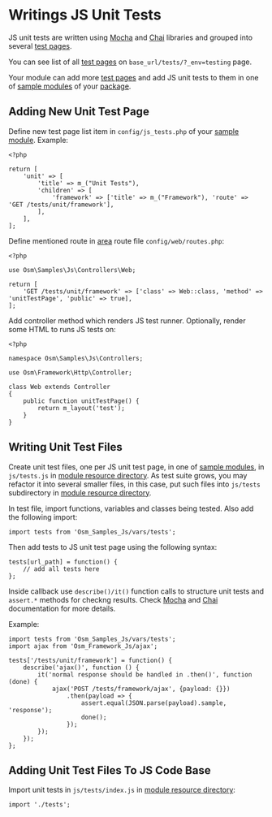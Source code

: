 # Writings JS Unit Tests #

JS unit tests are written using [Mocha](https://mochajs.org/) and [Chai](https://www.chaijs.com/) libraries and grouped into several [test pages](#).

You can see list of all [test pages](#) on `base_url/tests/?_env=testing` page.

Your module can add more [test pages](#) and add JS unit tests to them in one of [sample modules](#) of your [package](#).

## Adding New Unit Test Page ##

Define new test page list item in `config/js_tests.php` of your [sample module](#). Example:

    <?php
    
    return [
        'unit' => [
            'title' => m_("Unit Tests"),
            'children' => [
                'framework' => ['title' => m_("Framework"), 'route' => 'GET /tests/unit/framework'],
            ],
        ],
    ];

Define mentioned route in [area](#) route file `config/web/routes.php`:

    <?php

    use Osm\Samples\Js\Controllers\Web;

    return [
        'GET /tests/unit/framework' => ['class' => Web::class, 'method' => 'unitTestPage', 'public' => true],
    ];

Add controller method which renders JS test runner. Optionally, render some HTML to runs JS tests on:

    <?php

    namespace Osm\Samples\Js\Controllers;

    use Osm\Framework\Http\Controller;

    class Web extends Controller
    {
        public function unitTestPage() {
            return m_layout('test');
        }
    }

## Writing Unit Test Files ##

Create unit test files, one per JS unit test page, in one of [sample modules](#), in `js/tests.js` in [module resource directory](#). As test suite grows, you may refactor it into several smaller files, in this case, put such files into `js/tests` subdirectory in [module resource directory](#).

In test file, import functions, variables and classes being tested. Also add the following import:

    import tests from 'Osm_Samples_Js/vars/tests';

Then add tests to JS unit test page using the following syntax:

    tests[url_path] = function() {
        // add all tests here
    };

Inside callback use `describe()/it()` function calls to structure unit tests and `assert.*` methods for checkng results. Check [Mocha](https://mochajs.org/) and [Chai](https://www.chaijs.com/) documentation for more details.

Example:

    import tests from 'Osm_Samples_Js/vars/tests';
    import ajax from 'Osm_Framework_Js/ajax';

    tests['/tests/unit/framework'] = function() {
        describe('ajax()', function () {
            it('normal response should be handled in .then()', function (done) {
                ajax('POST /tests/framework/ajax', {payload: {}})
                    .then(payload => {
                        assert.equal(JSON.parse(payload).sample, 'response');
                        done();
                    });
            });
        });
    };

## Adding Unit Test Files To JS Code Base ##

Import unit tests in `js/tests/index.js` in [module resource directory](#):

    import './tests';
